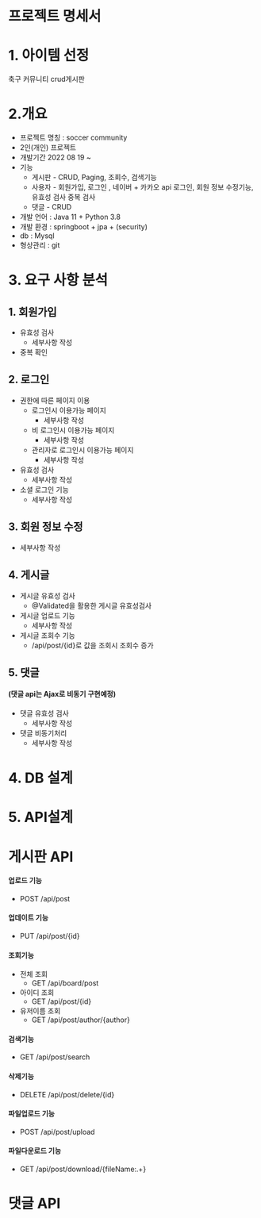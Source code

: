 # 프로젝트 명세서

# 1. 아이템 선정

축구 커뮤니티 crud게시판 

# 2.개요

* 프로젝트 명칭 : soccer community 
* 2인(개인) 프로젝트
* 개발기간 2022 08 19 ~
* 기능
  * 게시판 - CRUD, Paging, 조회수, 검색기능
  * 사용자 - 회원가입, 로그인 , 네이버 + 카카오 api 로그인, 회원 정보 수정기능, 유효성 검사 중복 검사
  * 댓글 - CRUD
* 개발 언어 : Java 11 + Python 3.8
* 개발 환경 : springboot + jpa + (security) 
* db : Mysql
* 형상관리 : git

# 3. 요구 사항 분석

## 1. 회원가입 

* 유효성 검사
  * 세부사항 작성
* 중복 확인

## 2. 로그인

* 권한에 따른 페이지 이용 
  * 로그인시 이용가능 페이지
    * 세부사항 작성
  * 비 로그인시 이용가능 페이지
    * 세부사항 작성
  * 관리자로 로그인시 이용가능 페이지
    * 세부사항 작성
* 유효성 검사
  * 세부사항 작성
* 소셜 로그인 기능
  * 세부사항 작성

## 3. 회원 정보 수정

* 세부사항 작성

## 4. 게시글

* 게시글 유효성 검사
  * @Validated을 활용한 게시글 유효성검사
* 게시글 업로드 기능 
  * 세부사항 작성
* 게시글 조회수 기능
  * /api/post/{id}로 값을 조회시 조회수 증가
## 5. 댓글

#### (댓글 api는 Ajax로 비동기 구현예정)

* 댓글 유효성 검사
  * 세부사항 작성
* 댓글 비동기처리
  * 세부사항 작성 

# 4. DB 설계

# 5. API설계
# 게시판 API
#### 업로드 기능
* POST /api/post
#### 업데이트 기능
* PUT /api/post/{id}
#### 조회기능
* 전체 조회
  * GET /api/board/post 
* 아이디 조회
  * GET /api/post/{id}
* 유저이름 조회
  * GET /api/post/author/{author}
#### 검색기능
* GET /api/post/search
#### 삭제기능
* DELETE /api/post/delete/{id}
#### 파일업로드 기능
* POST /api/post/upload
#### 파일다운로드 기능
* GET /api/post/download/{fileName:.+}

# 댓글 API
